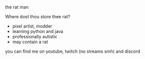 the rat man

Where dost thou store thee rat?

- pixel artist, modder
- learning python and java
- professionally autistic
- may contain a rat

you can find me on youtube, twitch (no streams smh) and discord
<!---
oPixeel/oPixeel is a ✨ special ✨ repository because its `README.md` (this file) appears on your GitHub profile.
You can click the Preview link to take a look at your changes.
--->
